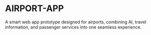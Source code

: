 # AIRPORT-APP
A smart web app prototype designed for airports, combining AI, travel information, and passenger services into one seamless experience.
